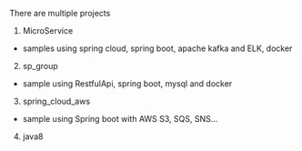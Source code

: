 There are multiple projects

1. MicroService
 - samples using spring cloud, spring boot, apache kafka and ELK, docker
2. sp_group
-  sample using RestfulApi, spring boot, mysql and docker
3. spring_cloud_aws
- sample using Spring boot with AWS S3, SQS, SNS...
4. java8
